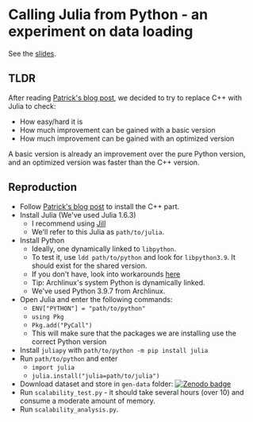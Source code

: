 # Calling Julia from Python - an experiment on data loading

See the [slides](slides).

## TLDR

After reading [Patrick's blog post][patrick], we decided to try to replace C++ with Julia to check:
- How easy/hard it is
- How much improvement can be gained with a basic version
- How much improvement can be gained with an optimized version

A basic version is already an improvement over the pure Python version, and an optimized version was faster than the C++ version.

## Reproduction

- Follow [Patrick's blog post][patrick] to install the C++ part.
- Install Julia (We've used Julia 1.6.3)
  - I recommend using [Jill]
  - We'll refer to this Julia as `path/to/julia`.
- Install Python
  - Ideally, one dynamically linked to `libpython`.
  - To test it, use `ldd path/to/python` and look for `libpython3.9`. It should exist for the shared version.
  - If you don't have, look into workarounds [here][pyjulia-trouble]
  - Tip: Archlinux's system Python is dynamically linked.
  - We've used Python 3.9.7 from Archlinux.
- Open Julia and enter the following commands:
  - `ENV["PYTHON"] = "path/to/python"`
  - `using Pkg`
  - `Pkg.add("PyCall")`
  - This will make sure that the packages we are installing use the correct Python version
- Install `juliapy` with `path/to/python -m pip install julia`
- Run `path/to/python` and enter
  - `import julia`
  - `julia.install("julia=path/to/julia")`
- Download dataset and store in `gen-data` folder: [![Zenodo badge][dataset-badge]][dataset]
- Run `scalability_test.py` - it should take several hours (over 10) and consume a moderate amount of memory.
- Run `scalability_analysis.py`.

[patrick]: https://blog.esciencecenter.nl/irregular-data-in-pandas-using-c-88ce311cb9ef
[Jill]: https://github.com/abelsiqueira/jill
[pyjulia-trouble]: https://pyjulia.readthedocs.io/en/latest/troubleshooting.html
[dataset]: https://doi.org/10.5281/zenodo.5707672
[dataset-badge]: https://zenodo.org/badge/DOI/10.5281/zenodo.5707672.svg
